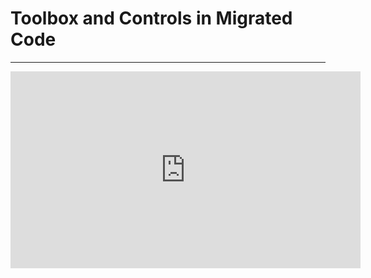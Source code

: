 ﻿# Toolbox and Controls in Migrated Code

----
<iframe width="560" height="315" src="https://www.youtube.com/embed/TVYO6sN7zdo" frameborder="0" allowfullscreen></iframe>